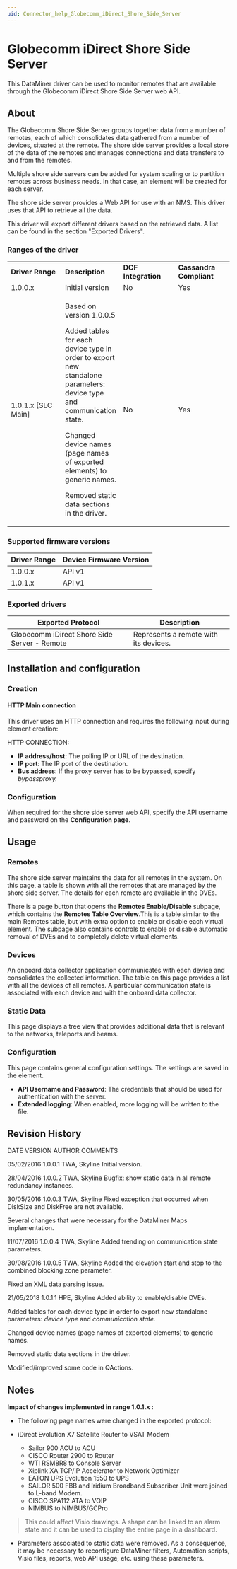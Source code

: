 ```yaml
---
uid: Connector_help_Globecomm_iDirect_Shore_Side_Server
---
```


# Globecomm iDirect Shore Side Server

This DataMiner driver can be used to monitor remotes that are available through the Globecomm iDirect Shore Side Server web API.

## About

The Globecomm Shore Side Server groups together data from a number of remotes, each of which consolidates data gathered from a number of devices, situated at the remote. The shore side server provides a local store of the data of the remotes and manages connections and data transfers to and from the remotes.

Multiple shore side servers can be added for system scaling or to partition remotes across business needs. In that case, an element will be created for each server.

The shore side server provides a Web API for use with an NMS. This driver uses that API to retrieve all the data.

This driver will export different drivers based on the retrieved data. A list can be found in the section "Exported Drivers".

### Ranges of the driver

<table>
<colgroup>
<col style="width: 25%" />
<col style="width: 25%" />
<col style="width: 25%" />
<col style="width: 25%" />
</colgroup>
<tbody>
<tr class="odd">
<td><strong>Driver Range</strong></td>
<td><strong>Description</strong></td>
<td><strong>DCF Integration</strong></td>
<td><strong>Cassandra Compliant</strong></td>
</tr>
<tr class="even">
<td>1.0.0.x</td>
<td>Initial version</td>
<td>No</td>
<td>Yes</td>
</tr>
<tr class="odd">
<td>1.0.1.x [SLC Main]</td>
<td><p>Based on version 1.0.0.5</p>
<p>Added tables for each device type in order to export new standalone parameters: device type and communication state.</p>
<p>Changed device names (page names of exported elements) to generic names.</p>
<p>Removed static data sections in the driver.</p></td>
<td>No</td>
<td>Yes</td>
</tr>
</tbody>
</table>

### Supported firmware versions

| **Driver Range** | **Device Firmware Version** |
|------------------|-----------------------------|
| 1.0.0.x          | API v1                      |
| 1.0.1.x          | API v1                      |

### Exported drivers

| **Exported Protocol**                        | **Description**                       |
|----------------------------------------------|---------------------------------------|
| Globecomm iDirect Shore Side Server - Remote | Represents a remote with its devices. |

## Installation and configuration

### Creation

#### HTTP Main connection

This driver uses an HTTP connection and requires the following input during element creation:

HTTP CONNECTION:

- **IP address/host**: The polling IP or URL of the destination.
- **IP port**: The IP port of the destination.
- **Bus address**: If the proxy server has to be bypassed, specify *bypassproxy.*

### Configuration

When required for the shore side server web API, specify the API username and password on the **Configuration page**.

## Usage

### Remotes

The shore side server maintains the data for all remotes in the system. On this page, a table is shown with all the remotes that are managed by the shore side server. The details for each remote are available in the DVEs.

There is a page button that opens the **Remotes Enable/Disable** subpage, which contains the **Remotes Table Overview**.This is a table similar to the main Remotes table, but with extra option to enable or disable each virtual element. The subpage also contains controls to enable or disable automatic removal of DVEs and to completely delete virtual elements.

### Devices

An onboard data collector application communicates with each device and consolidates the collected information. The table on this page provides a list with all the devices of all remotes. A particular communication state is associated with each device and with the onboard data collector.

### Static Data

This page displays a tree view that provides additional data that is relevant to the networks, teleports and beams.

### Configuration

This page contains general configuration settings. The settings are saved in the element.

- **API Username and Password**: The credentials that should be used for authentication with the server.
- **Extended logging**: When enabled, more logging will be written to the file.

## Revision History

DATE VERSION AUTHOR COMMENTS

05/02/2016 1.0.0.1 TWA, Skyline Initial version.

28/04/2016 1.0.0.2 TWA, Skyline Bugfix: show static data in all remote redundancy instances.

30/05/2016 1.0.0.3 TWA, Skyline Fixed exception that occurred when DiskSize and DiskFree are not available.

Several changes that were necessary for the DataMiner Maps implementation.

11/07/2016 1.0.0.4 TWA, Skyline Added trending on communication state parameters.

30/08/2016 1.0.0.5 TWA, Skyline Added the elevation start and stop to the combined blocking zone parameter.

Fixed an XML data parsing issue.

21/05/2018 1.0.1.1 HPE, Skyline Added ability to enable/disable DVEs.

Added tables for each device type in order to export new standalone parameters: *device type* and *communication state.*

Changed device names (page names of exported elements) to generic names.

Removed static data sections in the driver.

Modified/improved some code in QActions.

## Notes

**Impact of changes implemented in range 1.0.1.x :**

- The following page names were changed in the exported protocol:

- iDirect Evolution X7 Satellite Router to VSAT Modem
  - Sailor 900 ACU to ACU
  - CISCO Router 2900 to Router
  - WTI RSM8R8 to Console Server
  - Xiplink XA TCP/IP Accelerator to Network Optimizer
  - EATON UPS Evolution 1550 to UPS
  - SAILOR 500 FBB and Iridium Broadband Subscriber Unit were joined to L-band Modem.
  - CISCO SPA112 ATA to VOIP
  - NIMBUS to NIMBUS/GCPro

> This could affect Visio drawings. A shape can be linked to an alarm state and it can be used to display the entire page in a dashboard.

- Parameters associated to static data were removed. As a consequence, it may be necessary to reconfigure DataMiner filters, Automation scripts, Visio files, reports, web API usage, etc. using these parameters.
